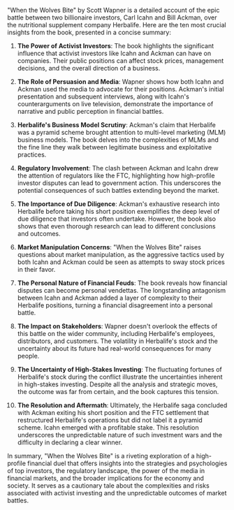 "When the Wolves Bite" by Scott Wapner is a detailed account of the epic battle between two billionaire investors, Carl Icahn and Bill Ackman, over the nutritional supplement company Herbalife. Here are the ten most crucial insights from the book, presented in a concise summary:

1. **The Power of Activist Investors**: The book highlights the significant influence that activist investors like Icahn and Ackman can have on companies. Their public positions can affect stock prices, management decisions, and the overall direction of a business.

2. **The Role of Persuasion and Media**: Wapner shows how both Icahn and Ackman used the media to advocate for their positions. Ackman's initial presentation and subsequent interviews, along with Icahn's counterarguments on live television, demonstrate the importance of narrative and public perception in financial battles.

3. **Herbalife's Business Model Scrutiny**: Ackman's claim that Herbalife was a pyramid scheme brought attention to multi-level marketing (MLM) business models. The book delves into the complexities of MLMs and the fine line they walk between legitimate business and exploitative practices.

4. **Regulatory Involvement**: The clash between Ackman and Icahn drew the attention of regulators like the FTC, highlighting how high-profile investor disputes can lead to government action. This underscores the potential consequences of such battles extending beyond the market.

5. **The Importance of Due Diligence**: Ackman's exhaustive research into Herbalife before taking his short position exemplifies the deep level of due diligence that investors often undertake. However, the book also shows that even thorough research can lead to different conclusions and outcomes.

6. **Market Manipulation Concerns**: "When the Wolves Bite" raises questions about market manipulation, as the aggressive tactics used by both Icahn and Ackman could be seen as attempts to sway stock prices in their favor.

7. **The Personal Nature of Financial Feuds**: The book reveals how financial disputes can become personal vendettas. The longstanding antagonism between Icahn and Ackman added a layer of complexity to their Herbalife positions, turning a financial disagreement into a personal battle.

8. **The Impact on Stakeholders**: Wapner doesn't overlook the effects of this battle on the wider community, including Herbalife's employees, distributors, and customers. The volatility in Herbalife's stock and the uncertainty about its future had real-world consequences for many people.

9. **The Uncertainty of High-Stakes Investing**: The fluctuating fortunes of Herbalife's stock during the conflict illustrate the uncertainties inherent in high-stakes investing. Despite all the analysis and strategic moves, the outcome was far from certain, and the book captures this tension.

10. **The Resolution and Aftermath**: Ultimately, the Herbalife saga concluded with Ackman exiting his short position and the FTC settlement that restructured Herbalife's operations but did not label it a pyramid scheme. Icahn emerged with a profitable stake. This resolution underscores the unpredictable nature of such investment wars and the difficulty in declaring a clear winner.

In summary, "When the Wolves Bite" is a riveting exploration of a high-profile financial duel that offers insights into the strategies and psychologies of top investors, the regulatory landscape, the power of the media in financial markets, and the broader implications for the economy and society. It serves as a cautionary tale about the complexities and risks associated with activist investing and the unpredictable outcomes of market battles.